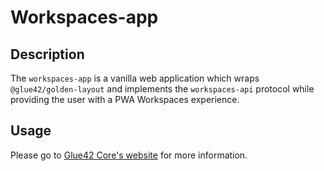 # Workspaces-app

## Description
The `workspaces-app` is a vanilla web application which wraps `@glue42/golden-layout` and implements the `workspaces-api` protocol while providing the user with a PWA Workspaces experience.

## Usage
Please go to [Glue42 Core's website](https://docs.glue42.com/core/what-is-glue42-core/index.html) for more information.